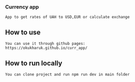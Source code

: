 ### Currency app
    App to get rates of UAH to USD,EUR or calculate exchange 
## How to use
    You can use it through github pages: https://okukharuk.github.io/curr_app/
## How to run locally
    You can clone project and run npm run dev in main folder 